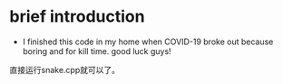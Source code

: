 # brief introduction
* I finished this code in my home when COVID-19 broke out because boring and for kill time.
good luck guys!

直接运行snake.cpp就可以了。
